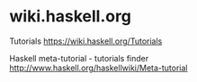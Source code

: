# wiki.haskell.org

Tutorials
https://wiki.haskell.org/Tutorials

Haskell meta-tutorial - tutorials finder
http://www.haskell.org/haskellwiki/Meta-tutorial
